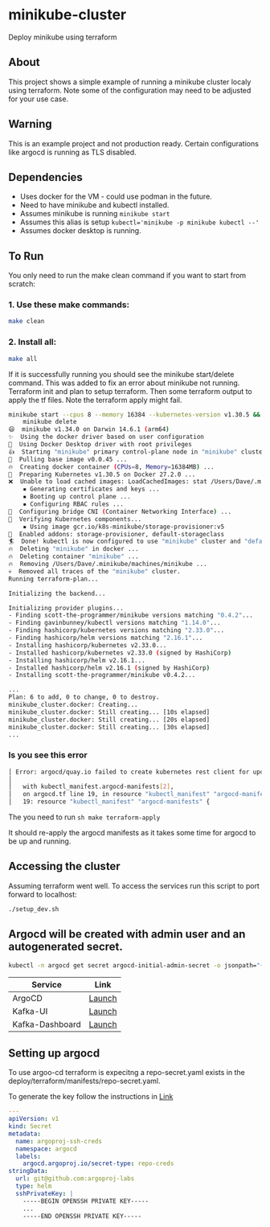 # minikube-cluster
Deploy minikube using terraform


## About
This project shows a simple example of running a minikube cluster localy using terraform. Note some of the configuration may need to be adjusted for your use case.

## Warning
This is an example project and not production ready. Certain configurations like argocd is running as TLS disabled.

## Dependencies

* Uses docker for the VM - could use podman in the future.
* Need to have minikube and kubectl installed.
* Assumes minikube is running ```minikube start```
* Assumes this alias is setup ```kubectl='minikube -p minikube kubectl --'```
* Assumes docker desktop is running.

## To Run
You only need to run the make clean command if you want to start from scratch:

### 1. Use these make commands:
```sh
make clean
```

### 2. Install all:
```sh
make all
```

If it is successfully running you should see the minikube start/delete command. This was added to fix an error about minikube not running. Terraform init and plan to setup terraform. Then some terraform output to apply the tf files. Note the terraform apply might fail. 

```sh
minikube start --cpus 8 --memory 16384 --kubernetes-version v1.30.5 && \
	minikube delete
😄  minikube v1.34.0 on Darwin 14.6.1 (arm64)
✨  Using the docker driver based on user configuration
📌  Using Docker Desktop driver with root privileges
👍  Starting "minikube" primary control-plane node in "minikube" cluster
🚜  Pulling base image v0.0.45 ...
🔥  Creating docker container (CPUs=8, Memory=16384MB) ...
🐳  Preparing Kubernetes v1.30.5 on Docker 27.2.0 ...
❌  Unable to load cached images: LoadCachedImages: stat /Users/Dave/.minikube/cache/images/arm64/registry.k8s.io/coredns/coredns_v1.11.1: no such file or directory
    ▪ Generating certificates and keys ...
    ▪ Booting up control plane ...
    ▪ Configuring RBAC rules ...
🔗  Configuring bridge CNI (Container Networking Interface) ...
🔎  Verifying Kubernetes components...
    ▪ Using image gcr.io/k8s-minikube/storage-provisioner:v5
🌟  Enabled addons: storage-provisioner, default-storageclass
🏄  Done! kubectl is now configured to use "minikube" cluster and "default" namespace by default
🔥  Deleting "minikube" in docker ...
🔥  Deleting container "minikube" ...
🔥  Removing /Users/Dave/.minikube/machines/minikube ...
💀  Removed all traces of the "minikube" cluster.
Running terraform-plan...

Initializing the backend...

Initializing provider plugins...
- Finding scott-the-programmer/minikube versions matching "0.4.2"...
- Finding gavinbunney/kubectl versions matching "1.14.0"...
- Finding hashicorp/kubernetes versions matching "2.33.0"...
- Finding hashicorp/helm versions matching "2.16.1"...
- Installing hashicorp/kubernetes v2.33.0...
- Installed hashicorp/kubernetes v2.33.0 (signed by HashiCorp)
- Installing hashicorp/helm v2.16.1...
- Installed hashicorp/helm v2.16.1 (signed by HashiCorp)
- Installing scott-the-programmer/minikube v0.4.2...

...
Plan: 6 to add, 0 to change, 0 to destroy.
minikube_cluster.docker: Creating...
minikube_cluster.docker: Still creating... [10s elapsed]
minikube_cluster.docker: Still creating... [20s elapsed]
minikube_cluster.docker: Still creating... [30s elapsed]
...
```


### Is you see this error
```sh
│ Error: argocd/quay.io failed to create kubernetes rest client for update of resource: Get "http://localhost/api?timeout=32s": dial tcp [::1]:80: connect: connection refused
│
│   with kubectl_manifest.argocd-manifests[2],
│   on argocd.tf line 19, in resource "kubectl_manifest" "argocd-manifests":
│   19: resource "kubectl_manifest" "argocd-manifests" {
```
The you need to run ```sh make terraform-apply ```

It should re-apply the argocd manifests as it takes some time for argocd to be up and running.

## Accessing the cluster
Assuming terraform went well. To access the services run this script to port forward to localhost:
```sh
./setup_dev.sh
```
## Argocd will be created with admin user and an autogenerated secret.
```sh
kubectl -n argocd get secret argocd-initial-admin-secret -o jsonpath="{.data.password}" | base64 -d; echo
```

| Service    | Link |
| -------- | -------- |
| ArgoCD  | [Launch](http://localhost:8080/applications)     |
| Kafka-UI | [Launch](http://localhost:8001/)    |
| Kafka-Dashboard    | [Launch](http://localhost:8002/) |

## Setting up argocd
To use argoo-cd terraform is expecitng a repo-secret.yaml exists in the deploy/terraform/manifests/repo-secret.yaml.

To generate the key follow the instructions in [Link](https://docs.github.com/en/authentication/connecting-to-github-with-ssh/generating-a-new-ssh-key-and-adding-it-to-the-ssh-agent)

```yaml
---
apiVersion: v1
kind: Secret
metadata:
  name: argoproj-ssh-creds
  namespace: argocd
  labels:
    argocd.argoproj.io/secret-type: repo-creds
stringData:
  url: git@github.com:argoproj-labs
  type: helm
  sshPrivateKey: |
    -----BEGIN OPENSSH PRIVATE KEY-----
    ...
    -----END OPENSSH PRIVATE KEY-----

```